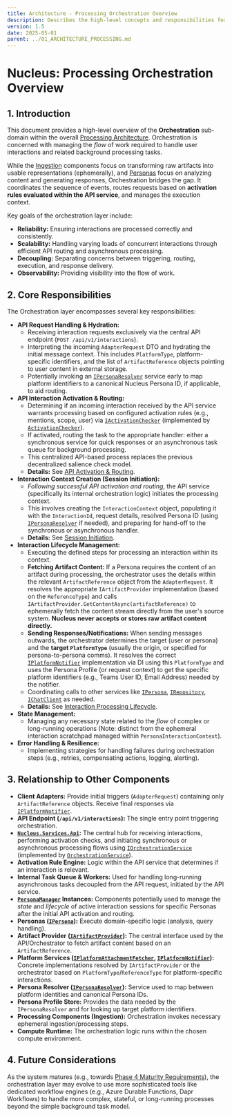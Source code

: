 ```yaml
---
title: Architecture - Processing Orchestration Overview
description: Describes the high-level concepts and responsibilities for orchestrating the flow of user interactions and processing tasks within Nucleus, coordinated via the API service.
version: 1.5
date: 2025-05-01
parent: ../01_ARCHITECTURE_PROCESSING.md
---
```


# Nucleus: Processing Orchestration Overview

## 1. Introduction

This document provides a high-level overview of the **Orchestration** sub-domain within the overall [Processing Architecture](../01_ARCHITECTURE_PROCESSING.md). Orchestration is concerned with managing the *flow* of work required to handle user interactions and related background processing tasks.

While the [Ingestion](./ARCHITECTURE_PROCESSING_INGESTION.md) components focus on transforming raw artifacts into usable representations (ephemerally), and [Personas](../02_ARCHITECTURE_PERSONAS.md) focus on analyzing content and generating responses, Orchestration bridges the gap. It coordinates the sequence of events, routes requests based on **activation rules evaluated within the API service**, and manages the execution context.

Key goals of the orchestration layer include:
*   **Reliability:** Ensuring interactions are processed correctly and consistently.
*   **Scalability:** Handling varying loads of concurrent interactions through efficient API routing and asynchronous processing.
*   **Decoupling:** Separating concerns between triggering, routing, execution, and response delivery.
*   **Observability:** Providing visibility into the flow of work.

## 2. Core Responsibilities

The Orchestration layer encompasses several key responsibilities:

*   **API Request Handling & Hydration:**
    *   Receiving interaction requests exclusively via the central API endpoint (`POST /api/v1/interactions`).
    *   Interpreting the incoming `AdapterRequest` DTO and hydrating the initial message context. This includes `PlatformType`, platform-specific identifiers, and the list of `ArtifactReference` objects pointing to user content in external storage.
    *   Potentially invoking an [`IPersonaResolver`](../../../src/Nucleus.Abstractions/Orchestration/IPersonaResolver.cs) service early to map platform identifiers to a canonical Nucleus Persona ID, if applicable, to aid routing.
*   **API Interaction Activation & Routing:**
    *   Determining if an incoming interaction received by the API service warrants processing based on configured activation rules (e.g., mentions, scope, user) via [`IActivationChecker`](../../../src/Nucleus.Abstractions/Orchestration/IActivationChecker.cs) (implemented by [`ActivationChecker`](../../../src/Nucleus.Domain/Nucleus.Domain.Processing/ActivationChecker.cs)).
    *   If activated, routing the task to the appropriate handler: either a synchronous service for quick responses or an asynchronous task queue for background processing.
    *   This centralized API-based process replaces the previous decentralized salience check model.
    *   **Details:** See [API Activation & Routing](./Orchestration/ARCHITECTURE_ORCHESTRATION_ROUTING.md).
*   **Interaction Context Creation (Session Initiation):**
    *   *Following successful API activation and routing*, the API service (specifically its internal orchestration logic) initiates the processing context.
    *   This involves creating the `InteractionContext` object, populating it with the `InteractionId`, request details, resolved Persona ID (using [`IPersonaResolver`](../../../src/Nucleus.Abstractions/Orchestration/IPersonaResolver.cs) if needed), and preparing for hand-off to the synchronous or asynchronous handler.
    *   **Details:** See [Session Initiation](./Orchestration/ARCHITECTURE_ORCHESTRATION_SESSION_INITIATION.md).
*   **Interaction Lifecycle Management:**
    *   Executing the defined steps for processing an interaction within its context.
    *   **Fetching Artifact Content:** If a Persona requires the content of an artifact during processing, the orchestrator uses the details within the relevant `ArtifactReference` object from the `AdapterRequest`. It resolves the appropriate `IArtifactProvider` implementation (based on the `ReferenceType`) and calls `IArtifactProvider.GetContentAsync(artifactReference)` to ephemerally fetch the content stream directly from the user's source system. **Nucleus never accepts or stores raw artifact content directly.**
    *   **Sending Responses/Notifications:** When sending messages outwards, the orchestrator determines the target (user or persona) and the **target `PlatformType`** (usually the origin, or specified for persona-to-persona comms). It resolves the correct [`IPlatformNotifier`](../../../src/Nucleus.Abstractions/IPlatformNotifier.cs) implementation via DI using this `PlatformType` and uses the Persona Profile (or request context) to get the specific platform identifiers (e.g., Teams User ID, Email Address) needed by the notifier.
    *   Coordinating calls to other services like [`IPersona`](../../../src/Nucleus.Abstractions/IPersona.cs), [`IRepository`](../../../src/Nucleus.Abstractions/Data/IRepository.cs), [`IChatClient`](../../../src/Nucleus.Abstractions/IChatClient.cs) as needed.
    *   **Details:** See [Interaction Processing Lifecycle](./Orchestration/ARCHITECTURE_ORCHESTRATION_INTERACTION_LIFECYCLE.md).
*   **State Management:**
    *   Managing any necessary state related to the *flow* of complex or long-running operations (Note: distinct from the ephemeral interaction scratchpad managed within `PersonaInteractionContext`).
*   **Error Handling & Resilience:**
    *   Implementing strategies for handling failures during orchestration steps (e.g., retries, compensating actions, logging, alerting).

## 3. Relationship to Other Components

*   **Client Adapters:** Provide initial triggers (`AdapterRequest`) containing only `ArtifactReference` objects. Receive final responses via [`IPlatformNotifier`](../../../src/Nucleus.Abstractions/IPlatformNotifier.cs).
*   **API Endpoint (`/api/v1/interactions`):** The single entry point triggering orchestration.
*   **[`Nucleus.Services.Api`](../../../src/Nucleus.Services/Nucleus.Services.Api):** The central hub for receiving interactions, performing activation checks, and initiating synchronous or asynchronous processing flows using [`IOrchestrationService`](../../../src/Nucleus.Abstractions/Orchestration/IOrchestrationService.cs) (implemented by [`OrchestrationService`](../../../src/Nucleus.Domain/Nucleus.Domain.Processing/OrchestrationService.cs)).
*   **Activation Rule Engine:** Logic within the API service that determines if an interaction is relevant.
*   **Internal Task Queue & Workers:** Used for handling long-running asynchronous tasks decoupled from the API request, initiated *by* the API service.
*   **[`PersonaManager`](../../../src/Nucleus.Domain/Nucleus.Domain.Processing/PersonaManager.cs) Instances:** Components potentially used to manage the *state* and *lifecycle* of active interaction sessions for specific Personas after the initial API activation and routing.
*   **Personas ([`IPersona`](../../../src/Nucleus.Abstractions/IPersona.cs)):** Execute domain-specific logic (analysis, query handling).
*   **Artifact Provider ([`IArtifactProvider`](../../../src/Nucleus.Abstractions/IArtifactProvider.cs)):** The central interface used by the API/Orchestrator to fetch artifact content based on an `ArtifactReference`.
*   **Platform Services ([`IPlatformAttachmentFetcher`](../../../src/Nucleus.Abstractions/IPlatformAttachmentFetcher.cs), [`IPlatformNotifier`](../../../src/Nucleus.Abstractions/IPlatformNotifier.cs)):** Concrete implementations resolved by `IArtifactProvider` or the orchestrator based on `PlatformType`/`ReferenceType` for platform-specific interactions.
*   **Persona Resolver ([`IPersonaResolver`](../../../src/Nucleus.Abstractions/Orchestration/IPersonaResolver.cs)):** Service used to map between platform identities and canonical Persona IDs.
*   **Persona Profile Store:** Provides the data needed by the `IPersonaResolver` and for looking up target platform identifiers.
*   **Processing Components (Ingestion):** Orchestration invokes necessary ephemeral ingestion/processing steps.
*   **Compute Runtime:** The orchestration logic runs within the chosen compute environment.

## 4. Future Considerations

As the system matures (e.g., towards [Phase 4 Maturity Requirements](../../Requirements/04_REQUIREMENTS_PHASE4_MATURITY.md#32-workflow-orchestration)), the orchestration layer may evolve to use more sophisticated tools like dedicated workflow engines (e.g., Azure Durable Functions, Dapr Workflows) to handle more complex, stateful, or long-running processes beyond the simple background task model.